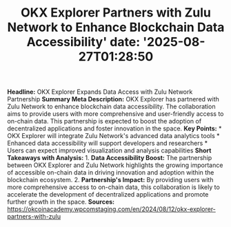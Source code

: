 ﻿---
title: "OKX Explorer Partners with Zulu Network to Enhance Blockchain Data Accessibility'
date: '2025-08-27T01:28:50"
category: "Markets"
summary: ""
slug: "okx explorer partners with zulu network to enhance blockchai"
source_urls:
  - "https://okcoinacademy.wpcomstaging.com/en/2024/08/12/okx-explorer-partners-with-zulu"
seo:
  title: "OKX Explorer Partners with Zulu Network to Enhance Blockchain Data Accessibility | Hash n Hedge'
  description: '"
  keywords: ["news", "markets", "brief"]
---
**Headline:** OKX Explorer Expands Data Access with Zulu Network Partnership  **Summary Meta Description:** OKX Explorer has partnered with Zulu Network to enhance blockchain data accessibility. The collaboration aims to provide users with more comprehensive and user-friendly access to on-chain data. This partnership is expected to boost the adoption of decentralized applications and foster innovation in the space.  **Key Points:**  * OKX Explorer will integrate Zulu Network's advanced data analytics tools * Enhanced data accessibility will support developers and researchers * Users can expect improved visualization and analysis capabilities  **Short Takeaways with Analysis:**  1. **Data Accessibility Boost:** The partnership between OKX Explorer and Zulu Network highlights the growing importance of accessible on-chain data in driving innovation and adoption within the blockchain ecosystem. 2. **Partnership's Impact:** By providing users with more comprehensive access to on-chain data, this collaboration is likely to accelerate the development of decentralized applications and promote further growth in the space.  **Sources:** https://okcoinacademy.wpcomstaging.com/en/2024/08/12/okx-explorer-partners-with-zulu 
